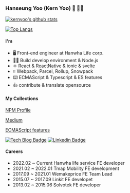 ### Hanseung Yoo (Kern Yoo) 👋 🙆‍♂️

[![kernyoo's github stats](https://github-readme-stats.vercel.app/api?username=trustyoo86)](https://github.com/anuraghazra/github-readme-stats)

[![Top Langs](https://github-readme-stats.vercel.app/api/top-langs/?username=trustyoo86&layout=compact)](https://github.com/anuraghazra/github-readme-stats)

#### I'm
- 🖥  Front-end engineer at Hanwha Life corp.
- 🙋‍♂️  Build develop environment & Node.js
- ⚛️  React & ReactNative & ionic & svelte
- ⌗  Webpack, Parcel, Rollup, Snowpack
- ⌨️  ECMAScript & Typescript & ES features
- 👍  contribute & translate opensource

#### My Collections

[NPM Profile](https://www.npmjs.com/~kernyoo)

[Medium](https://medium.com/@trustyoo86)

[ECMAScript features](https://app.gitbook.com/@fe-features/s/es-features)

[![Tech Blog Badge](http://img.shields.io/badge/-Tech%20blog-black?style=flat-square&logo=github&link=https://trustyoo86.github.io/)](https://trustyoo86.github.io/)
[![Linkedin Badge](https://img.shields.io/badge/-LinkedIn-blue?style=flat-square&logo=Linkedin&logoColor=white&link=https://www.linkedin.com/in/hanseung-yoo-b79aa4bb/)](https://www.linkedin.com/in/hanseung-yoo-b79aa4bb/)

#### Careers
- 2022.02 ~ Current Hanwha life service FE developer
- 2021.02 ~ 2022.01 Tmap Mobility FE development
- 2017.09 ~ 2021.01 Wemakeprice FE Team Lead
- 2015.07 ~ 2017.09 Linkit FE developet
- 2013.02 ~ 2015.06 Solvotek FE developer

<!--
**trustyoo86/trustyoo86** is a ✨ _special_ ✨ repository because its `README.md` (this file) appears on your GitHub profile.

Here are some ideas to get you started:

- 🔭 I’m currently working on ...
- 🌱 I’m currently learning ...
- 👯 I’m looking to collaborate on ...
- 🤔 I’m looking for help with ...
- 💬 Ask me about ...
- 📫 How to reach me: ...
- 😄 Pronouns: ...
- ⚡ Fun fact: ...
-->
